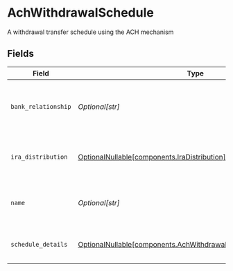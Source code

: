 # AchWithdrawalSchedule

A withdrawal transfer schedule using the ACH mechanism


## Fields

| Field                                                                                                                                | Type                                                                                                                                 | Required                                                                                                                             | Description                                                                                                                          | Example                                                                                                                              |
| ------------------------------------------------------------------------------------------------------------------------------------ | ------------------------------------------------------------------------------------------------------------------------------------ | ------------------------------------------------------------------------------------------------------------------------------------ | ------------------------------------------------------------------------------------------------------------------------------------ | ------------------------------------------------------------------------------------------------------------------------------------ |
| `bank_relationship`                                                                                                                  | *Optional[str]*                                                                                                                      | :heavy_minus_sign:                                                                                                                   | The name of the bank relationship to be used in the ACH transaction                                                                  | accounts/01H8FB90ZRRFWXB4XC2JPJ1D4Y/bankRelationships/651ef9de0dee00240813e60e                                                       |
| `ira_distribution`                                                                                                                   | [OptionalNullable[components.IraDistribution]](../../models/components/iradistribution.md)                                           | :heavy_minus_sign:                                                                                                                   | The ira distribution info for an IRA account                                                                                         |                                                                                                                                      |
| `name`                                                                                                                               | *Optional[str]*                                                                                                                      | :heavy_minus_sign:                                                                                                                   | The name of the ACH Withdrawal transfer schedule                                                                                     | accounts/01H8FB90ZRRFWXB4XC2JPJ1D4Y/achWithdrawalSchedules/40eb6b6f-76ff-4dc9-b8a0-b65a7658f8b1                                      |
| `schedule_details`                                                                                                                   | [OptionalNullable[components.AchWithdrawalScheduleScheduleDetails]](../../models/components/achwithdrawalschedulescheduledetails.md) | :heavy_minus_sign:                                                                                                                   | The transfer schedule details                                                                                                        |                                                                                                                                      |